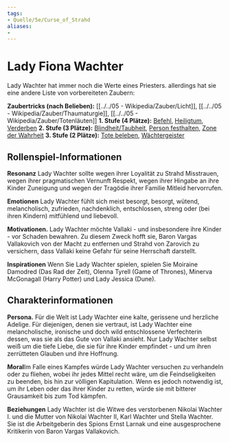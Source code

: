 ```yaml
---
tags:
- Quelle/5e/Curse_of_Strahd
aliases:
- 
---
```

# Lady Fiona Wachter 
Lady Wachter hat immer noch die Werte eines Priesters. allerdings hat sie eine andere Liste von vorbereiteten Zaubern:

**Zaubertricks (nach Belieben):** [[../../05 - Wikipedia/Zauber/Licht]], [[../../05 - Wikipedia/Zauber/Thaumaturgie]], [[../../05 - Wikipedia/Zauber/Totenläuten]]
**1. Stufe (4 Plätze):** [Befehl](../../05%20-%20Wikipedia/Zauber/Befehl.md), [Heiligtum](../../05%20-%20Wikipedia/Zauber/Heiligtum.md), [Verderben](../../05%20-%20Wikipedia/Zauber/Verderben.md)
**2. Stufe (3 Plätze):** [Blindheit/Taubheit](../../05%20-%20Wikipedia/Zauber/Blindheit-Taubheit.md), [Person festhalten](../../05%20-%20Wikipedia/Zauber/Person-festhalten.md), [Zone der Wahrheit](../../05%20-%20Wikipedia/Zauber/Zone-der-Wahrheit.md)
**3. Stufe (2 Plätze):** [Tote beleben](../../05%20-%20Wikipedia/Zauber/Tote-beleben.md), [Wächtergeister](../../05%20-%20Wikipedia/Zauber/Schutzgeister.md)

## Rollenspiel-Informationen
**Resonanz** Lady Wachter sollte wegen ihrer Loyalität zu Strahd Misstrauen, wegen ihrer pragmatischen Vernunft Respekt, wegen ihrer Hingabe an ihre Kinder Zuneigung und wegen der Tragödie ihrer Familie Mitleid hervorrufen.

**Emotionen** Lady Wachter fühlt sich meist besorgt, besorgt, wütend, melancholisch, zufrieden, nachdenklich, entschlossen, streng oder (bei ihren Kindern) mitfühlend und liebevoll.

**Motivationen.** Lady Wachter möchte Vallaki - und insbesondere ihre Kinder - vor Schaden bewahren. Zu diesem Zweck hofft sie, Baron Vargas Vallakovich von der Macht zu entfernen und Strahd von Zarovich zu versichern, dass Vallaki keine Gefahr für seine Herrschaft darstellt.

**Inspirationen** Wenn Sie Lady Wachter spielen, spielen Sie Moiraine Damodred (Das Rad der Zeit), Olenna Tyrell (Game of Thrones), Minerva McGonagall (Harry Potter) und Lady Jessica (Dune).

## Charakterinformationen
**Persona.** Für die Welt ist Lady Wachter eine kalte, gerissene und herzliche Adelige. Für diejenigen, denen sie vertraut, ist Lady Wachter eine melancholische, ironische und doch wild entschlossene Verfechterin dessen, was sie als das Gute von Vallaki ansieht. Nur Lady Wachter selbst weiß um die tiefe Liebe, die sie für ihre Kinder empfindet - und um ihren zerrütteten Glauben und ihre Hoffnung.

**Moral**Im Falle eines Kampfes würde Lady Wachter versuchen zu verhandeln oder zu fliehen, wobei ihr jedes Mittel recht wäre, um die Feindseligkeiten zu beenden, bis hin zur völligen Kapitulation. Wenn es jedoch notwendig ist, um ihr Leben oder das ihrer Kinder zu retten, würde sie mit bitterer Grausamkeit bis zum Tod kämpfen.

**Beziehungen** Lady Wachter ist die Witwe des verstorbenen Nikolai Wachter I. und die Mutter von Nikolai Wachter II, Karl Wachter und Stella Wachter. Sie ist die Arbeitgeberin des Spions Ernst Larnak und eine ausgesprochene Kritikerin von Baron Vargas Vallakovich.